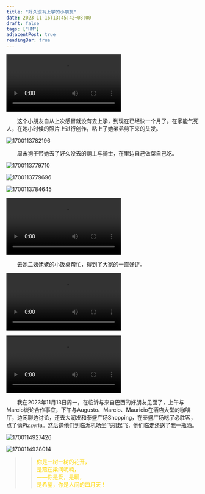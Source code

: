 ```yaml
---
title: "好久没有上学的小朋友"
date: 2023-11-16T13:45:42+08:00
draft: false
tags: ["HM"]
adjacentPost: true
readingBar: true
---
```


<video src="https://cdn.jsdelivr.net/gh/tosspi/mumu@main/uPic/543_1700112792.mp4" controls></video>

&emsp;&emsp;这个小朋友自从上次感冒就没有去上学，到现在已经快一个月了。在家能气死人，在她小时候的照片上进行创作，粘上了她弟弟剪下来的头发。<br>

![1700113782196](https://cdn.jsdelivr.net/gh/tosspi/picx-images-hosting@master/1700113782196.jpg)


&emsp;&emsp;周末狗子带她去了好久没去的萌主与骑士，在里边自己做菜自己吃。<br>

![1700113779710](https://cdn.jsdelivr.net/gh/tosspi/picx-images-hosting@master/1700113779710.jpg)

![1700113779696](https://cdn.jsdelivr.net/gh/tosspi/picx-images-hosting@master/1700113779696.jpg)

![1700113784645](https://cdn.jsdelivr.net/gh/tosspi/picx-images-hosting@master/1700113784645.jpg)

<video src="https://cdn.jsdelivr.net/gh/tosspi/mumu@main/uPic/542_1700112777.mp4" controls></video>

&emsp;&emsp;去她二姨姥姥的小饭桌帮忙，得到了大家的一直好评。<br>

<video src="https://cdn.jsdelivr.net/gh/tosspi/mumu@main/uPic/545_1700112847.mp4" controls></video>

<video src="https://cdn.jsdelivr.net/gh/tosspi/mumu@main/uPic/546_1700112853.mp4" controls></video>

&emsp;&emsp;我在2023年11月13日周一，在临沂与来自巴西的好朋友见面了，上午与Marcio谈论合作事宜，下午与Augusto、Marcio、Mauricio在酒店大堂的咖啡厅，边闲聊边讨论，还去大润发和泰盛广场Shopping，在泰盛广场吃了必胜客，点了俩Pizzeria。然后送他们到临沂机场坐飞机起飞，他们临走还送了我一瓶酒。<br>

![1700114927426](https://cdn.jsdelivr.net/gh/tosspi/picx-images-hosting@master/1700114927426.jpg)

![1700114928014](https://cdn.jsdelivr.net/gh/tosspi/picx-images-hosting@master/1700114928014.jpg)




> > <font color=#ffd700>你是一树一树的花开，<br>
> > 是燕在梁间呢喃，<br>
> > ——你是爱，是暖，<br>
> > 是希望，你是人间的四月天！</font><br>
